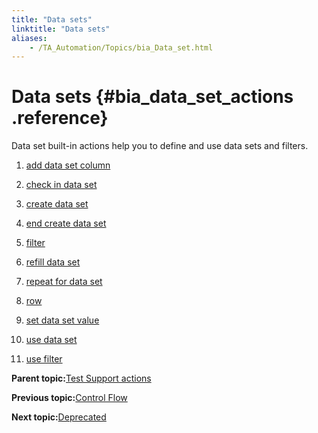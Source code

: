 ```yaml
--- 
title: "Data sets"
linktitle: "Data sets"
aliases: 
    - /TA_Automation/Topics/bia_Data_set.html
---
```

# Data sets {#bia_data_set_actions .reference}

Data set built-in actions help you to define and use data sets and filters.

1.  [add data set column](../../TA_Automation/Topics/bia_add_data_set_column.html)  

2.  [check in data set](../../TA_Automation/Topics/bia_check_in_data_set.html)  

3.  [create data set](../../TA_Automation/Topics/bia_create_data_set.html)  

4.  [end create data set](../../TA_Automation/Topics/bia_end_create_data_set.html)  

5.  [filter](../../TA_Automation/Topics/bia_filter.html)  

6.  [refill data set](../../TA_Automation/Topics/bia_refill_data_set.html)  

7.  [repeat for data set](../../TA_Automation/Topics/bia_repeat_for_data_set.html)  

8.  [row](../../TA_Automation/Topics/bia_row.html)  

9.  [set data set value](../../TA_Automation/Topics/bia_set_data_set_value.html)  

10. [use data set](../../TA_Automation/Topics/bia_use_data_set.html)  

11. [use filter](../../TA_Automation/Topics/bia_use_filter.html)  


**Parent topic:**[Test Support actions](../../TA_Automation/Topics/bia_Test_Support.html)

**Previous topic:**[Control Flow](../../TA_Automation/Topics/bia_Control_flow.html)

**Next topic:**[Deprecated](../../TA_Automation/Topics/bia_Deprecated.html)

